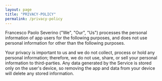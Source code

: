 ```yaml
---
layout: page
title: "PRIVACY-POLICY"
permalink: /privacy-policy
---
```


Francesco Paolo Severino ("We", "Our", "Us") processes the personal information of app users for the following purposes, and does not use personal information for other than the following purposes.

Your privacy is important to us and we do not collect, process or hold any personal information; therefore, we do not use, share, or sell your personal information to third-parties. Any data generated by the Service is stored only on the user's device, so removing the app and data from your device will delete any stored information.
